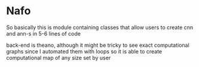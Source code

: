 # Nafo

So basically this is module containing classes that allow users to create cnn and ann-s in 5-6 lines of code

back-end is theano, although it might be tricky to see exact computational graphs since I automated them with loops 
so it is able to create computational map of any size set by user 

